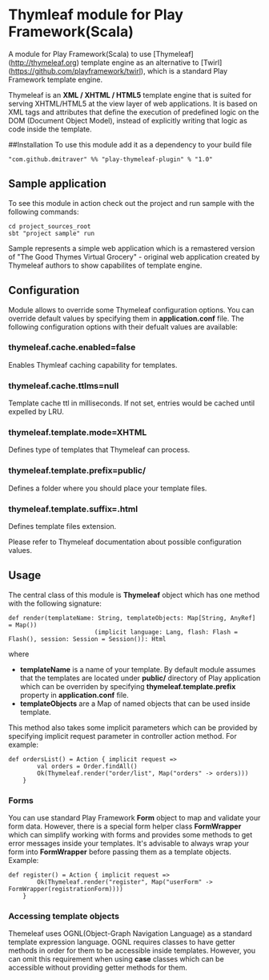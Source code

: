 # Thymleaf module for Play Framework(Scala)
A module for Play Framework(Scala) to use [Thymeleaf] (http://thymeleaf.org) template engine as an alternative to [Twirl] (https://github.com/playframework/twirl), which is a standard Play Framework template engine.

Thymeleaf is an **XML / XHTML / HTML5** template engine that is suited for serving XHTML/HTML5 at the view layer of web applications. It is based on XML tags and attributes that define the execution of predefined logic on the DOM (Document Object Model), instead of explicitly writing that logic as code inside the template.

##Installation
To use this module add it as a dependency to your build file
```
"com.github.dmitraver" %% "play-thymeleaf-plugin" % "1.0"
```

## Sample application
To see this module in action check out the project and run sample with the following commands:
```
cd project_sources_root
sbt "project sample" run
```
Sample represents a simple web application which is a remastered version of "The Good Thymes Virtual Grocery" - original web application created by Thymeleaf authors to show capabilites of template engine.

## Configuration
Module allows to override some Thymeleaf configuration options. You can override default values by specifying them in **application.conf** file. The following configuration options with their defualt values are available:

### thymeleaf.cache.enabled=false
Enables Thymleaf caching capability for templates.

### thymeleaf.cache.ttlms=null
Template cache ttl in milliseconds. If not set, entries would be cached until expelled by LRU.

### thymeleaf.template.mode=XHTML
Defines type of templates that Thymeleaf can process.

### thymeleaf.template.prefix=public/
Defines a folder where you should place your template files.

### thymeleaf.template.suffix=.html
Defines template files extension.

Please refer to Thymeleaf documentation about possible configuration values.

## Usage
The central class of this module is **Thymeleaf** object which has one method with the following signature:
```
def render(templateName: String, templateObjects: Map[String, AnyRef] = Map())
						(implicit language: Lang, flash: Flash = Flash(), session: Session = Session()): Html
```
where 
 - **templateName** is a name of your template. By default module assumes that the templates are located under **public/** directory of Play application which can be overriden by specifying **thymeleaf.template.prefix** property in **application.conf** file.
 - **templateObjects** are a Map of named objects that can be used inside template.

This method also takes some implicit parameters which can be provided by specifying implicit request parameter in controller action method. For example:
```
def ordersList() = Action { implicit request =>
		val orders = Order.findAll()
		Ok(Thymeleaf.render("order/list", Map("orders" -> orders)))
	}
```
### Forms
You can use standard Play Framework **Form** object to map and validate your form data. However, there is a special form helper class **FormWrapper** which can simplify working with forms and provides some methods to get error messages inside your templates. It's advisable to always wrap your form into **FormWrapper** before passing them as a template objects. 
Example:
```
def register() = Action { implicit request =>
		Ok(Thymeleaf.render("register", Map("userForm" -> FormWrapper(registrationForm))))
	}
```
### Accessing template objects
Themeleaf uses OGNL(Object-Graph Navigation Language) as a standard template expression language. OGNL requires classes to have getter methods in order for them to be accessible inside templates. However, you can omit this requirement when using **case** classes which can be accessible without providing getter methods for them.

